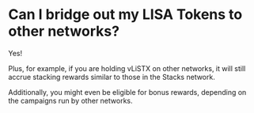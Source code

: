 # Can I bridge out my LISA Tokens to other networks?

Yes!&#x20;

Plus, for example, if you are holding vLiSTX on other networks, it will still accrue stacking rewards similar to those in the Stacks network.&#x20;

Additionally, you might even be eligible for bonus rewards, depending on the campaigns run by other networks.

